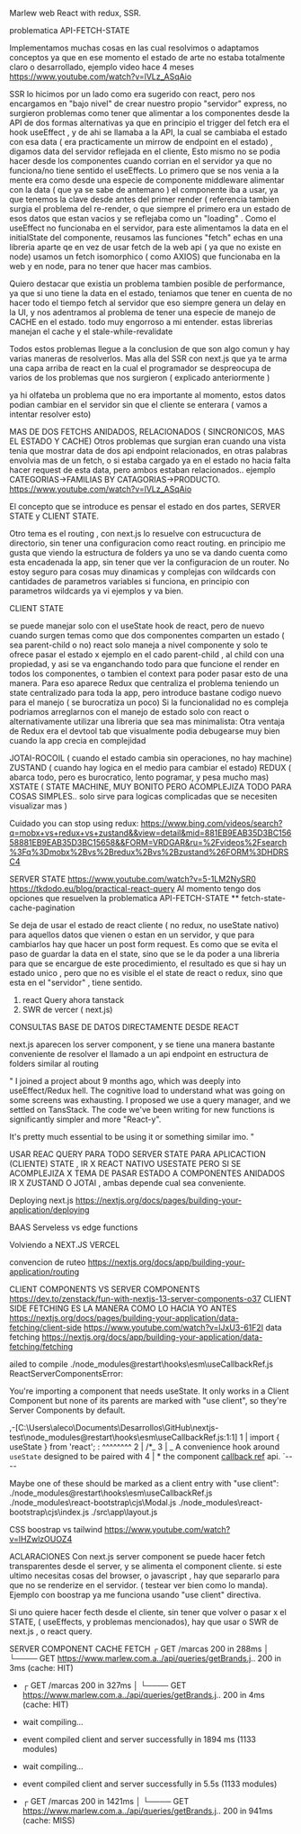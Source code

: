 Marlew web
React with redux, SSR.

problematica API-FETCH-STATE

Implementamos muchas cosas en las cual resolvimos o adaptamos conceptos ya que en ese momento el estado de arte no estaba totalmente claro o desarrollado,
ejemplo video hace 4 meses https://www.youtube.com/watch?v=lVLz_ASqAio

SSR lo hicimos por un lado como era sugerido con react, pero nos encargamos en "bajo nivel" de crear nuestro propio "servidor" express, no surgieron problemas
como tener que alimentar a los componentes desde la API de dos formas alternativas ya que en principio el trigger del fetch era el hook useEffect , y de ahi
se llamaba a la API, la cual se cambiaba el estado con esa data ( era practicamente un mirrow de endpoint en el estado) , digamos data del servidor reflejada en el cliente,
Esto mismo no se podia hacer desde los componentes cuando corrian en el servidor ya que no funciona/no tiene sentido el useEffects.
Lo primero que se nos venia a la mente era como desde una especie de componente middleware alimentar con la data ( que ya se sabe de antemano ) el componente iba a usar,
ya que tenemos la clave desde antes del primer render ( referencia tambien surgia el problema del re-render, o que siempre el primero era un estado de esos datos que estan
vacios y se reflejaba como un "loading" .
Como el useEffect no funcionaba en el servidor, para este alimentamos la data en el initialState del componente, reusamos las funciones "fetch" echas en una libreria aparte
qe en vez de usar fetch de la web api ( ya que no existe en node) usamos un fetch isomorphico ( como AXIOS) que funcionaba en la web y en node, para no tener que hacer mas cambios.

Quiero destacar que existia un problema tambien posible de performance, ya que si uno tiene la data en el estado, teniamos que tener en cuenta de no hacer todo el tiempo fetch al servidor
que eso siempre genera un delay en la UI, y nos adentramos al problema de tener una especie de manejo de CACHE en el estado. todo muy engorroso a mi entender.
estas librerias manejan el cache y el stale-while-revalidate

Todos estos problemas llegue a la conclusion de que son algo comun y hay varias maneras de resolverlos. Mas alla del SSR con next.js que ya te arma una capa arriba de react
en la cual el programador se despreocupa de varios de los problemas que nos surgieron ( explicado anteriormente )

ya hi olfateba un problema que no era importante al momento, estos datos podian cambiar en el servidor sin que el cliente se enterara ( vamos a intentar resolver esto)

MAS DE DOS FETCHS ANIDADOS, RELACIONADOS ( SINCRONICOS, MAS EL ESTADO Y CACHE)
Otros problemas que surgian eran cuando una vista tenia que mostrar data de dos api endpoint relacionados, en otras palabras envolvia mas de un fetch, o si estaba cargado ya en el estado
no hacia falta hacer request de esta data, pero ambos estaban relacionados.. ejemplo CATEGORIAS->FAMILIAS BY CATAGORIAS->PRODUCTO.
https://www.youtube.com/watch?v=lVLz_ASqAio

El concepto que se introduce es pensar el estado en dos partes, SERVER STATE y CLIENT STATE.

Otro tema es el routing , con next.js lo resuelve con estrucuctura de directorio, sin tener una configuracion como react routing. en principio me gusta que viendo la estructura
de folders ya uno se va dando cuenta como esta encadenada la app, sin tener que ver la configuracion de un router. No estoy seguro para cosas muy dinamicas y complejas con wildcards
con cantidades de parametros variables si funciona, en principio con parametros wildcards ya vi ejemplos y va bien.

CLIENT STATE

se puede manejar solo con el useState hook de react, pero de nuevo cuando surgen temas como que dos componentes comparten un estado ( sea parent-child o no)
react solo maneja a nivel componente y solo te ofrece pasar el estado x ejemplo en el cado parent-child , al child con una propiedad, y asi
se va enganchando todo para que funcione el render en todos los componentes, o tambien el context para poder pasar esto de una manera.
Para eso aparece Redux que centraliza el problema teniendo un state centralizado para toda la app, pero introduce bastane codigo nuevo para el manejo ( se burocratiza un poco)
Si la funcionalidad no es compleja podriamos arreglarnos con el manejo de estado solo con react o alternativamente utilizar una libreria que sea mas minimalista:
Otra ventaja de Redux era el devtool tab que visualmente podia debugearse muy bien cuando la app crecia en complejidad

JOTAI-ROCOIL ( cuando el estado cambia sin operaciones, no hay machine)
ZUSTAND ( cuando hay logica en el medio para cambiar el estado)
REDUX ( abarca todo, pero es burocratico, lento pogramar, y pesa mucho mas)
XSTATE ( STATE MACHINE, MUY BONITO PERO ACOMPLEJIZA TODO PARA COSAS SIMPLES.. solo sirve para logicas complicadas que se necesiten visualizar mas )

Cuidado you can stop using redux:
https://www.bing.com/videos/search?q=mobx+vs+redux+vs+zustand&&view=detail&mid=881EB9EAB35D3BC15658881EB9EAB35D3BC15658&&FORM=VRDGAR&ru=%2Fvideos%2Fsearch%3Fq%3Dmobx%2Bvs%2Bredux%2Bvs%2Bzustand%26FORM%3DHDRSC4

SERVER STATE
https://www.youtube.com/watch?v=5-1LM2NySR0
https://tkdodo.eu/blog/practical-react-query
Al momento tengo dos opciones que resuelven la problematica API-FETCH-STATE \*\* fetch-state-cache-pagination

Se deja de usar el estado de react cliente ( no redux, no useState nativo) para aquellos datos que vienen o estan en un servidor, y que para cambiarlos hay que hacer un post form request.
Es como que se evita el paso de guardar la data en el state, sino que se le da poder a una libreria para que se encargue de este procedimiento, el resultado
es que si hay un estado unico , pero que no es visible el el state de react o redux, sino que esta en el "servidor" , tiene sentido.

1. react Query ahora tanstack
2. SWR de vercer ( next.js)

CONSULTAS BASE DE DATOS DIRECTAMENTE DESDE REACT

next.js aparecen los server component, y se tiene una manera bastante conveniente de resolver el llamado a un api endpoint en estructura de folders similar al routing

"
I joined a project about 9 months ago, which was deeply into useEffect/Redux hell. The cognitive load to understand what was going on some screens was exhausting. I proposed we use a query manager, and we settled on TansStack. The code we've been writing for new functions is significantly simpler and more "React-y".

It's pretty much essential to be using it or something similar imo. "

USAR REAC QUERY PARA TODO SERVER STATE
PARA APLICACTION (CLIENTE) STATE , IR X REACT NATIVO USESTATE PERO SI SE ACOMPLEJIZA X TEMA DE PASAR ESTADO A COMPONENTES ANIDADOS IR X ZUSTAND O JOTAI , ambas depende cual sea
conveniente.

Deploying next.js
https://nextjs.org/docs/pages/building-your-application/deploying

BAAS
Serveless vs edge functions

Volviendo a NEXT.JS VERCEL

convencion de ruteo
https://nextjs.org/docs/app/building-your-application/routing

CLIENT COMPONENTS VS SERVER COMPONENTS
https://dev.to/zenstack/fun-with-nextjs-13-server-components-o37
CLIENT SIDE FETCHING ES LA MANERA COMO LO HACIA YO ANTES
https://nextjs.org/docs/pages/building-your-application/data-fetching/client-side
https://www.youtube.com/watch?v=lJxU3-61F2I
data fetching
https://nextjs.org/docs/app/building-your-application/data-fetching/fetching

ailed to compile
./node_modules\@restart\hooks\esm\useCallbackRef.js
ReactServerComponentsError:

You're importing a component that needs useState. It only works in a Client Component but none of its parents are marked with "use client", so they're Server Components by default.

,-[C:\Users\aleco\Documents\Desarrollos\GitHub\nextjs-test\node_modules\@restart\hooks\esm\useCallbackRef.js:1:1]
1 | import { useState } from 'react';
: ^^^^^^^^
2 | /\*_
3 | _ A convenience hook around `useState` designed to be paired with
4 | \* the component [callback ref](https://reactjs.org/docs/refs-and-the-dom.html#callback-refs) api.
`----

Maybe one of these should be marked as a client entry with "use client":
./node_modules\@restart\hooks\esm\useCallbackRef.js
./node_modules\react-bootstrap\cjs\Modal.js
./node_modules\react-bootstrap\cjs\index.js
./src\app\layout.js

CSS
boostrap vs tailwind
https://www.youtube.com/watch?v=lHZwlzOUOZ4

ACLARACIONES
Con next.js server component se puede hacer fetch transparentes desde el server, y se alimenta el component cliente.
si este ultimo necesitas cosas del browser, o javascript , hay que separarlo para que no se renderize en el servidor.
( testear ver bien como lo manda). Ejemplo con boostrap ya me funciona usando "use client" directiva.

Si uno quiere hacer fecth desde el cliente, sin tener que volver o pasar x el STATE, ( useEffects, y problemas mencionados), hay que usar o SWR de next.js , o react query.

SERVER COMPONENT CACHE FETCH
┌ GET /marcas 200 in 288ms
│
└──── GET https://www.marlew.com.a../api/queries/getBrands.j.. 200 in 3ms (cache: HIT)

- ┌ GET /marcas 200 in 327ms
  │
  └──── GET https://www.marlew.com.a../api/queries/getBrands.j.. 200 in 4ms (cache: HIT)

- wait compiling...
- event compiled client and server successfully in 1894 ms (1133 modules)
- wait compiling...
- event compiled client and server successfully in 5.5s (1133 modules)

- ┌ GET /marcas 200 in 1421ms
  │
  └──── GET https://www.marlew.com.a../api/queries/getBrands.j.. 200 in 941ms (cache: MISS)
